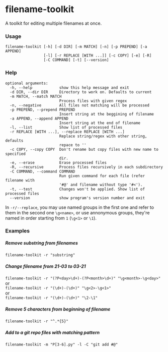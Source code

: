 filename-toolkit
================
A toolkit for editing multiple filenames at once.  

### Usage
```
filename-toolkit [-h] [-d DIR] [-m MATCH] [-n] [-p PREPEND] [-a APPEND]
                 [-l] [-r REPLACE [WITH ...]] [-c COPY] [-e] [-R]
                 [-C COMMAND] [-t] [--version]
```

### Help
```
optional arguments:
  -h, --help            show this help message and exit
  -d DIR, --dir DIR     Directory to work on. Defaults to current
  -m MATCH, --match MATCH
                        Process files with given regex
  -n, --negative        All files not matching will be processed
  -p PREPEND, --prepend PREPEND
                        Insert string at the beggining of filename
  -a APPEND, --append APPEND
                        Insert string at the end of filename
  -l, --list            Show list of processed files
  -r REPLACE [WITH ...], --replace REPLACE [WITH ...]
                        Replace string/regex with other string, defaults
                        repace to ''
  -c COPY, --copy COPY  Don't rename but copy files with new name to specified
                        dir.
  -e, --erase           Erase processed files
  -R, --recursive       Process files recursively in each subdirectory
  -C COMMAND, --command COMMAND
                        Run given command for each file (refer filename with
                        '#@' and filename without type '#<').
  -t, --test            Changes won't be applied. Show list of processed files
  --version             show program's version number and exit
```
In `-r/--replace`, you may use named groups in the first one and refer to them in the second one `\g<name>`, or use annonymous groups, they're named in order starting from `1` (`\g<1>` or `\1`).

### Examples
##### Remove substring from filenames
`filename-toolkit -r "substring"`

##### Change filename from 21-03 to 03-21
`filename-toolkit -r "(?P<day>\d+)-(?P<month>\d+)" "\g<month>-\g<day>"`  
or  
`filename-toolkit -r "(\d+)-(\d+)" "\g<2>-\g<1>"`  
or  
`filename-toolkit -r "(\d+)-(\d+)" "\2-\1"`

##### Remove 5 characters from beginning of filename
`filename-toolkit -r "^.*{5}"`

##### Add to a git repo files with matching pattern
`filename-toolkit -m "P[3-6].py" -l -C "git add #@"`

